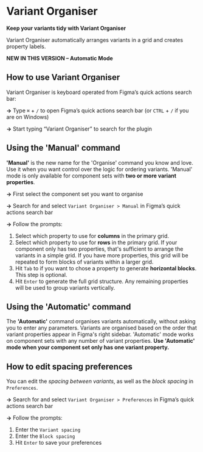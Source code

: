 # Variant Organiser

**Keep your variants tidy with Variant Organiser**

Variant Organiser automatically arranges variants in a grid and creates property labels.

**NEW IN THIS VERSION – Automatic Mode**

## How to use Variant Organiser

Variant Organiser is keyboard operated from Figma’s quick actions search bar:

**→** Type `⌘` + `/` to open Figma’s quick actions search bar (or `CTRL` + `/` if you are on Windows)

**→** Start typing “Variant Organiser” to search for the plugin

## Using the 'Manual' command

**'Manual'** is the new name for the 'Organise' command you know and love. Use it when you want control over the logic for ordering variants. 'Manual' mode is only available for component sets with **two or more variant properties**.

**→** First select the component set you want to organise

**→** Search for and select `Variant Organiser > Manual` in Figma’s quick actions search bar

**→** Follow the prompts:

1. Select which property to use for **columns** in the primary grid.
2. Select which property to use for **rows** in the primary grid. If your component only has two properties, that's sufficient to arrange the variants in a simple grid. If you have more properties, this grid will be repeated to form blocks of variants within a larger grid.
3. Hit `Tab` to if you want to chose a property to generate **horizontal blocks**. This step is optional.
4. Hit `Enter` to generate the full grid structure. Any remaining properties will be used to group variants vertically.

## Using the 'Automatic' command

The **'Automatic'** command organises variants automatically, without asking you to enter any parameters. Variants are organised based on the order that variant properties appear in Figma's right sidebar. 'Automatic' mode works on component sets with any number of variant properties. **Use 'Automatic' mode when your component set only has one variant property.**

## How to edit spacing preferences

You can edit the _spacing between variants_, as well as the _block spacing_ in `Preferences`.

**→** Search for and select `Variant Organiser > Preferences` in Figma’s quick actions search bar

**→** Follow the prompts:

1. Enter the `Variant spacing`
2. Enter the `Block spacing`
3. Hit `Enter` to save your preferences
